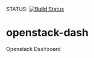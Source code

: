 STATUS: [![Build Status](https://travis-ci.com/tlhcelik/openstack-dash.svg?token=PchMqaNTpBqAvqqNjT5N&branch=master)](https://travis-ci.com/tlhcelik/openstack-dash)


# openstack-dash
Openstack Dashboard
